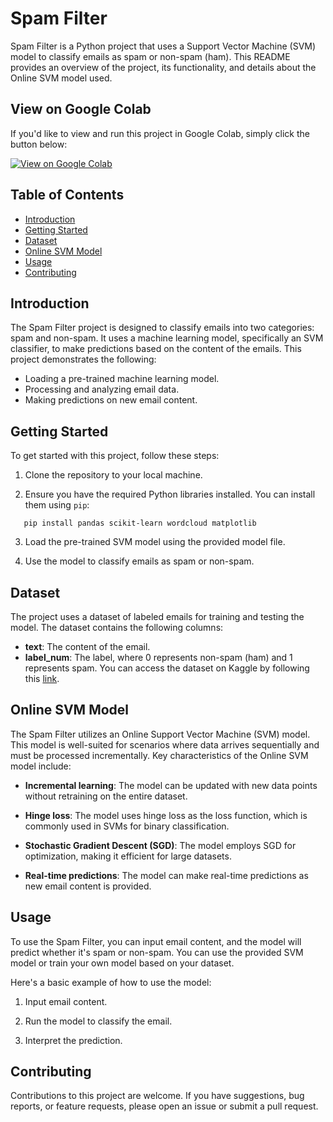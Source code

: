 # Spam Filter

Spam Filter is a Python project that uses a Support Vector Machine (SVM) model to classify emails as spam or non-spam (ham). This README provides an overview of the project, its functionality, and details about the Online SVM model used.

## View on Google Colab

If you'd like to view and run this project in Google Colab, simply click the button below:

[![View on Google Colab](https://colab.research.google.com/assets/colab-badge.svg)](https://colab.research.google.com/drive/1yGL34XXl7gt0DvVp5cwiIwprnfy7lZpz?usp=sharing)


## Table of Contents

- [Introduction](#introduction)
- [Getting Started](#getting-started)
- [Dataset](#dataset)
- [Online SVM Model](#online-svm-model)
- [Usage](#usage)
- [Contributing](#contributing)

## Introduction

The Spam Filter project is designed to classify emails into two categories: spam and non-spam. It uses a machine learning model, specifically an SVM classifier, to make predictions based on the content of the emails. This project demonstrates the following:

- Loading a pre-trained machine learning model.
- Processing and analyzing email data.
- Making predictions on new email content.

## Getting Started

To get started with this project, follow these steps:

1. Clone the repository to your local machine.

2. Ensure you have the required Python libraries installed. You can install them using `pip`:

```
   pip install pandas scikit-learn wordcloud matplotlib
```
3. Load the pre-trained SVM model using the provided model file.

4. Use the model to classify emails as spam or non-spam.

## Dataset

The project uses a dataset of labeled emails for training and testing the model. The dataset contains the following columns:

- **text**: The content of the email.
- **label_num**: The label, where 0 represents non-spam (ham) and 1 represents spam.
You can access the dataset on Kaggle by following this [link](https://www.kaggle.com/datasets/venky73/spam-mails-dataset).
## Online SVM Model

The Spam Filter utilizes an Online Support Vector Machine (SVM) model. This model is well-suited for scenarios where data arrives sequentially and must be processed incrementally. Key characteristics of the Online SVM model include:

- **Incremental learning**: The model can be updated with new data points without retraining on the entire dataset.

- **Hinge loss**: The model uses hinge loss as the loss function, which is commonly used in SVMs for binary classification.

- **Stochastic Gradient Descent (SGD)**: The model employs SGD for optimization, making it efficient for large datasets.

- **Real-time predictions**: The model can make real-time predictions as new email content is provided.

## Usage

To use the Spam Filter, you can input email content, and the model will predict whether it's spam or non-spam. You can use the provided SVM model or train your own model based on your dataset.

Here's a basic example of how to use the model:

1. Input email content.

2. Run the model to classify the email.

3. Interpret the prediction.

## Contributing

Contributions to this project are welcome. If you have suggestions, bug reports, or feature requests, please open an issue or submit a pull request.

